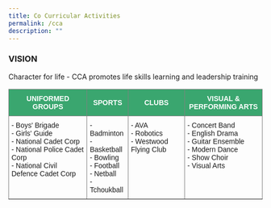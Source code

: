 ```yaml
---
title: Co Curricular Activities
permalink: /cca
description: ""
---
```

### VISION

Character for life - CCA promotes life skills learning and leadership training

<style type="text/css">
.tg  {border-collapse:collapse;border-spacing:0;}
.tg td{border-color:black;border-style:solid;border-width:1px;font-family:Arial, sans-serif;font-size:14px;
  overflow:hidden;padding:10px 5px;word-break:normal;}
.tg th{border-color:black;border-style:solid;border-width:1px;font-family:Arial, sans-serif;font-size:14px;
  font-weight:normal;overflow:hidden;padding:10px 5px;word-break:normal;}
.tg .tg-lk3d{background-color:#3AA66F;border-color:inherit;color:#FFF;font-weight:bold;text-align:center;vertical-align:middle}
.tg .tg-0pky{border-color:inherit;text-align:left;vertical-align:top}
</style>
<table class="tg">
<thead>
  <tr>
    <th class="tg-lk3d"><span style="color:#FFF;background-color:#3AA66F">UNIFORMED GROUPS</span></th>
    <th class="tg-lk3d"><span style="color:#FFF;background-color:#3AA66F">SPORTS</span></th>
    <th class="tg-lk3d"><span style="color:#FFF;background-color:#3AA66F">CLUBS</span></th>
    <th class="tg-lk3d"><span style="color:#FFF;background-color:#3AA66F">VISUAL &amp; PERFORMING ARTS</span></th>
  </tr>
</thead>
<tbody>
  <tr>
    <td class="tg-0pky">- Boys' Brigade<br>- Girls' Guide<br>- National Cadet Corp<br>- National Police Cadet Corp<br>- National Civil Defence Cadet Corp</td>
    <td class="tg-0pky">- Badminton<br>- Basketball<br>- Bowling<br>- Football<br>- Netball<br>- Tchoukball</td>
    <td class="tg-0pky">- AVA<br>- Robotics<br>- Westwood Flying Club</td>
    <td class="tg-0pky">- Concert Band<br>- English Drama<br>- Guitar Ensemble<br>- Modern Dance<br>- Show Choir<br>- Visual Arts</td>
  </tr>
</tbody>
</table>